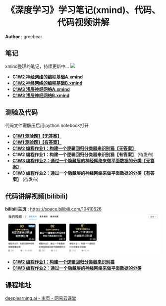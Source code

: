 <h1 align="center">《深度学习》学习笔记(xmind)、代码、代码视频讲解</h1>

**Author** : greebear


## 笔记

xmind整理的笔记，持续更新中...
![](assets/xmindDemo.jpg)

- [**C1W2 神经网络的编程基础A.xmind**](https://github.com/greebear/deeplearning.ai-notes/blob/master/xmind/C1W2/C1W2%20%E7%A5%9E%E7%BB%8F%E7%BD%91%E7%BB%9C%E7%9A%84%E7%BC%96%E7%A8%8B%E5%9F%BA%E7%A1%80A.xmind)<br>
- [**C1W2 神经网络的编程基础B.xmind**](https://github.com/greebear/deeplearning.ai-notes/blob/master/xmind/C1W2/C1W2%20%E7%A5%9E%E7%BB%8F%E7%BD%91%E7%BB%9C%E7%9A%84%E7%BC%96%E7%A8%8B%E5%9F%BA%E7%A1%80B.xmind)<br>
- [**C1W3 浅层神经网络A.xmind**](https://github.com/greebear/deeplearning.ai-notes/blob/master/xmind/C1W3/C1W3%20%E6%B5%85%E5%B1%82%E7%A5%9E%E7%BB%8F%E7%BD%91%E7%BB%9CA.xmind)<br>
- [**C1W3 浅层神经网络B.xmind**](https://github.com/greebear/deeplearning.ai-notes/blob/master/xmind/C1W3/C1W3%20%E6%B5%85%E5%B1%82%E7%A5%9E%E7%BB%8F%E7%BD%91%E7%BB%9CB.xmind)<br>

## 测验及代码

代码文件需解压后用ipython notebook打开
- [**C1W1 测验题1【无答案】**](https://github.com/greebear/deeplearning.ai-notes/blob/master/%E6%B5%8B%E9%AA%8C%E9%A2%98/C1W1%20%E6%B5%8B%E9%AA%8C%E9%A2%981%E3%80%90%E6%97%A0%E7%AD%94%E6%A1%88%E3%80%91.md)
- [**C1W1 测验题1【有答案】**](https://github.com/greebear/deeplearning.ai-notes/blob/master/%E6%B5%8B%E9%AA%8C%E9%A2%98/C1W1%20%E6%B5%8B%E9%AA%8C%E9%A2%981%E3%80%90%E6%9C%89%E7%AD%94%E6%A1%88%E3%80%91.md)
- [**C1W2 编程作业1：构建一个逻辑回归分类器来识别猫【无答案】**](https://github.com/greebear/deeplearning.ai-notes/blob/master/assignment_noAnswers/C1/assignment2(C1W2).zip)<br>
- **C1W2 编程作业1：构建一个逻辑回归分类器来识别猫【有答案】** (待发布)
- [**C1W3 编程作业2：通过一个隐藏层的神经网络来做平面数据的分类【无答案】**](https://github.com/greebear/deeplearning.ai-notes/blob/master/assignment_noAnswers/C1/assignment3(C1W3).zip)<br>
- **C1W3 编程作业2：通过一个隐藏层的神经网络来做平面数据的分类【有答案】** (待发布)

## 代码讲解视频(bilibili)
**bilibili主页** : https://space.bilibili.com/10410626
![](assets/bilibiliDemo.jpg)
- [**C1W2 编程作业1：构建一个逻辑回归分类器来识别猫**](https://www.bilibili.com/video/av50307869)<br>
- [**C1W3 编程作业2：通过一个隐藏层的神经网络来做平面数据的分类**](https://www.bilibili.com/video/av51486088)<br>

## 课程地址

[deeplearning.ai - 主页 - 网易云课堂](https://study.163.com/provider/2001053000/index.htm)


